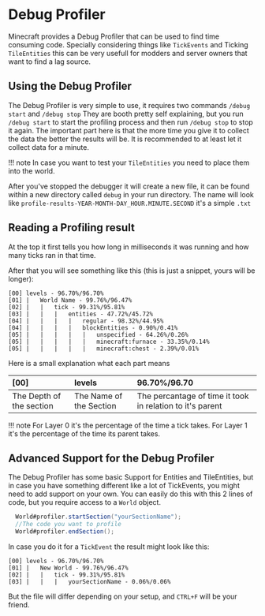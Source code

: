 # Debug Profiler

Minecraft provides a Debug Profiler that can be used to find time consuming code. Specially considering things like `TickEvents` and Ticking `TileEntities` this can be very usefull for modders and server owners that want to find a lag source.

## Using the Debug Profiler

The Debug Profiler is very simple to use, it requires two commands `/debug start` and `/debug stop`
They are booth pretty self explaining, but you run `/debug start` to start the profiling process and then run `/debug stop` to stop it again.
The important part here is that the more time you give it to collect the data the better the results will be.
It is recommended to at least let it collect data for a minute.

!!! note
  In case you want to test your `TileEntities` you need to place them into the world.

After you've stopped the debugger it will create a new file, it can be found within a new directory called `debug` in your run directory.
The name will look like `profile-results-YEAR-MONTH-DAY_HOUR.MINUTE.SECOND` it's a simple `.txt`

## Reading a Profiling result

At the top it first tells you how long in milliseconds it was running and how many ticks ran in that time.

After that you will see something like this (this is just a snippet, yours will be longer):
```
[00] levels - 96.70%/96.70%
[01] |   World Name - 99.76%/96.47%
[02] |   |   tick - 99.31%/95.81%
[03] |   |   |   entities - 47.72%/45.72%
[04] |   |   |   |   regular - 98.32%/44.95%
[04] |   |   |   |   blockEntities - 0.90%/0.41%
[05] |   |   |   |   |   unspecified - 64.26%/0.26%
[05] |   |   |   |   |   minecraft:furnace - 33.35%/0.14%
[05] |   |   |   |   |   minecraft:chest - 2.39%/0.01%
```
Here is a small explanation what each part means

| [00]                     | levels                  | 96.70%/96.70                                              |
| :----------------------- | :---------------------- | :-------------------------------------------------------- |
| The Depth of the section | The Name of the Section | The percantage of time it took in relation to it's parent |

!!! note
  For Layer 0 it's the percentage of the time a tick takes.
  For Layer 1 it's the percentage of the time its parent takes.

## Advanced Support for the Debug Profiler

The Debug Profiler has some basic Support for Entities and TileEntities,
but in case you have something different like a lot of TickEvents,
you might need to add support on your own.
You can easily do this with this 2 lines of code, but you require access to a `World` object.
```JAVA
  World#profiler.startSection("yourSectionName");
  //The code you want to profile
  World#profiler.endSection();
```
In case you do it for a `TickEvent` the result might look like this:
```
[00] levels - 96.70%/96.70%
[01] |   New World - 99.76%/96.47%
[02] |   |   tick - 99.31%/95.81%
[03] |   |   |   yourSectionName - 0.06%/0.06%
```
But the file will differ depending on your setup, and `CTRL+F` will be your friend.
